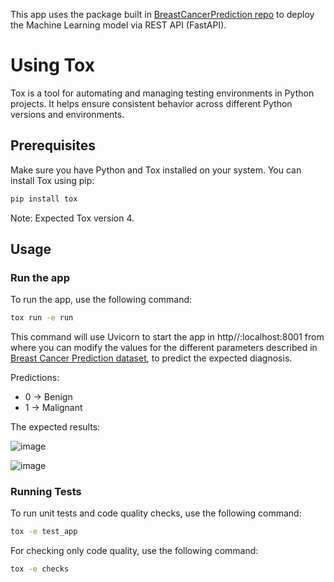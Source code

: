 This app uses the package built in [BreastCancerPrediction repo](https://github.com/mcollpol/BreastCancerPrediction/tree/master/production) to deploy the Machine Learning model via REST API (FastAPI).

# Using Tox

Tox is a tool for automating and managing testing environments in Python projects. It helps ensure consistent behavior across different Python versions and environments.

## Prerequisites

Make sure you have Python and Tox installed on your system. You can install Tox using pip:

```bash
pip install tox
```
Note: Expected Tox version 4.

## Usage

### Run the app

To run the app, use the following command:
```bash
tox run -e run
```
This command will use Uvicorn to start the app in http//:localhost:8001 from where you can modify the values for the different parameters described in [Breast Cancer Prediction dataset](https://www.kaggle.com/datasets/uciml/breast-cancer-wisconsin-data), to predict the expected diagnosis. 

Predictions:
- 0 -> Benign
- 1 -> Malignant

The expected results: 

![image](https://github.com/mcollpol/BreastCancerPredictionAPI/assets/159550482/fb672138-049d-4e3e-83b4-803d123eb9ba)

![image](https://github.com/mcollpol/BreastCancerPredictionAPI/assets/159550482/3923accd-6960-4c42-b279-6b5321dff768)


### Running Tests

To run unit tests and code quality checks, use the following command:

```bash
tox -e test_app
```

For checking only code quality, use the following command:

```bash
tox -e checks
```
